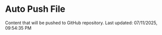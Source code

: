 # Auto Push File

Content that will be pushed to GitHub repository.
Last updated: 07/11/2025, 09:54:35 PM